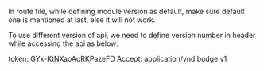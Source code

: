 In route file, while defining module version as default, make sure default one is mentioned at last, else it will not work.

To use different version of api, we need to define version number in header while accessing the api as below:

token: GYx-KtNXaoAqRKPazeFD
Accept: application/vnd.budge.v1

